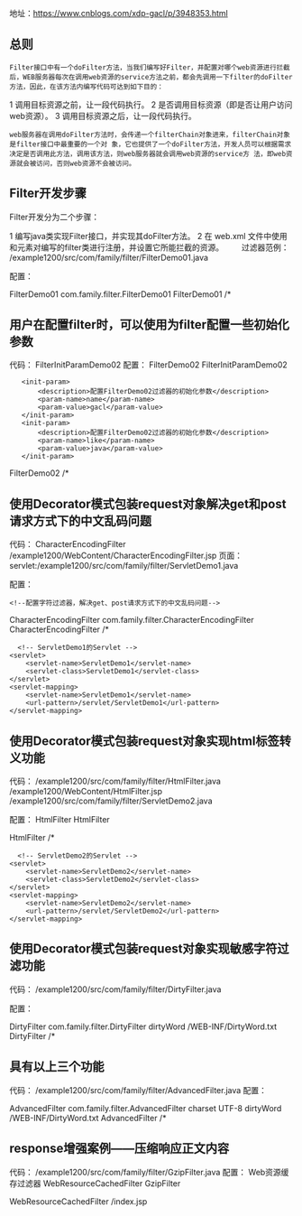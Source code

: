 地址：https://www.cnblogs.com/xdp-gacl/p/3948353.html


## 总则

    Filter接口中有一个doFilter方法，当我们编写好Filter，并配置对哪个web资源进行拦截后，WEB服务器每次在调用web资源的service方法之前，都会先调用一下filter的doFilter方法，因此，在该方法内编写代码可达到如下目的：

1 调用目标资源之前，让一段代码执行。
2 是否调用目标资源（即是否让用户访问web资源）。
3 调用目标资源之后，让一段代码执行。

    web服务器在调用doFilter方法时，会传递一个filterChain对象进来，filterChain对象是filter接口中最重要的一个对 象，它也提供了一个doFilter方法，开发人员可以根据需求决定是否调用此方法，调用该方法，则web服务器就会调用web资源的service方 法，即web资源就会被访问，否则web资源不会被访问。
    
## Filter开发步骤

Filter开发分为二个步骤：

1 编写java类实现Filter接口，并实现其doFilter方法。
2 在 web.xml 文件中使用<filter>和<filter-mapping>元素对编写的filter类进行注册，并设置它所能拦截的资源。
　　过滤器范例：
/example1200/src/com/family/filter/FilterDemo01.java

配置：
  <!--配置过滤器-->
  <filter>
      <filter-name>FilterDemo01</filter-name>
      <filter-class>com.family.filter.FilterDemo01</filter-class>
  </filter>
  
  <!--映射过滤器-->
  <filter-mapping>
      <filter-name>FilterDemo01</filter-name>
      <!--“/*”表示拦截所有的请求 -->
      <url-pattern>/*</url-pattern>
  </filter-mapping>
  
  
## 用户在配置filter时，可以使用<init-param>为filter配置一些初始化参数

代码：
    FilterInitParamDemo02
配置：
        <!--配置过滤器-->
  <filter>
      <filter-name>FilterDemo02</filter-name>
      <filter-class>FilterInitParamDemo02</filter-class>
   <!--配置FilterDemo02过滤器的初始化参数-->
       <init-param>
           <description>配置FilterDemo02过滤器的初始化参数</description>
           <param-name>name</param-name>
           <param-value>gacl</param-value>
       </init-param>
       <init-param>
           <description>配置FilterDemo02过滤器的初始化参数</description>
           <param-name>like</param-name>
           <param-value>java</param-value>
       </init-param>
  </filter>
  
  <!--映射过滤器-->
  <filter-mapping>
      <filter-name>FilterDemo02</filter-name>
      <!--“/*”表示拦截所有的请求 -->
      <url-pattern>/*</url-pattern>
  </filter-mapping>
  
## 使用Decorator模式包装request对象解决get和post请求方式下的中文乱码问题
代码：
    CharacterEncodingFilter
    /example1200/WebContent/CharacterEncodingFilter.jsp 页面：
    servlet:/example1200/src/com/family/filter/ServletDemo1.java
    
配置：
      
    <!--配置字符过滤器，解决get、post请求方式下的中文乱码问题-->
  <filter>
      <filter-name>CharacterEncodingFilter</filter-name>
      <filter-class>com.family.filter.CharacterEncodingFilter</filter-class>
  </filter>
  
  <filter-mapping>
      <filter-name>CharacterEncodingFilter</filter-name>
      <url-pattern>/*</url-pattern>
  </filter-mapping>
  
      <!-- ServletDemo1的Servlet -->
    <servlet>
        <servlet-name>ServletDemo1</servlet-name>
        <servlet-class>ServletDemo1</servlet-class>
    </servlet>
    <servlet-mapping>
        <servlet-name>ServletDemo1</servlet-name>
        <url-pattern>/servlet/ServletDemo1</url-pattern>
    </servlet-mapping>
    
## 使用Decorator模式包装request对象实现html标签转义功能
代码：
    /example1200/src/com/family/filter/HtmlFilter.java
    /example1200/WebContent/HtmlFilter.jsp
    /example1200/src/com/family/filter/ServletDemo2.java
    
配置：
    <!--配置Html过滤器，转义内容中的html标签-->
  <filter>
      <filter-name>HtmlFilter</filter-name>
      <filter-class>HtmlFilter</filter-class>
  </filter>
  
  <filter-mapping>
      <filter-name>HtmlFilter</filter-name>
      <url-pattern>/*</url-pattern>
  </filter-mapping>
  
      <!-- ServletDemo2的Servlet -->
    <servlet>
        <servlet-name>ServletDemo2</servlet-name>
        <servlet-class>ServletDemo2</servlet-class>
    </servlet>
    <servlet-mapping>
        <servlet-name>ServletDemo2</servlet-name>
        <url-pattern>/servlet/ServletDemo2</url-pattern>
    </servlet-mapping>
    
## 使用Decorator模式包装request对象实现敏感字符过滤功能
代码：
    /example1200/src/com/family/filter/DirtyFilter.java
    
配置：
   <!--配置敏感字符过滤器-->
  <filter>
      <filter-name>DirtyFilter</filter-name>
      <filter-class>com.family.filter.DirtyFilter</filter-class>
      <!-- 配置要过滤的敏感字符文件 -->
      <init-param>
         <param-name>dirtyWord</param-name>    
         <param-value>/WEB-INF/DirtyWord.txt</param-value>
    </init-param>
  </filter>
  
  <filter-mapping>
      <filter-name>DirtyFilter</filter-name>
      <url-pattern>/*</url-pattern>
  </filter-mapping>
    
## 具有以上三个功能

代码：
    /example1200/src/com/family/filter/AdvancedFilter.java
配置：

  <!-- AdvancedFilter过滤器同时具有解决中文乱码，转义内容中的html标签，过滤内容中的敏感字符这些功能 -->
  <filter>
      <filter-name>AdvancedFilter</filter-name>
      <filter-class>com.family.filter.AdvancedFilter</filter-class>
      <init-param>
         <param-name>charset</param-name>    
         <param-value>UTF-8</param-value>
    </init-param>
      <init-param>
         <param-name>dirtyWord</param-name>    
         <param-value>/WEB-INF/DirtyWord.txt</param-value>
    </init-param>
  </filter>
  
  <filter-mapping>
      <filter-name>AdvancedFilter</filter-name>
      <url-pattern>/*</url-pattern>
  </filter-mapping>
  
## response增强案例——压缩响应正文内容
代码：
    /example1200/src/com/family/filter/GzipFilter.java
配置：
  <filter>
       <description>Web资源缓存过滤器</description>
      <filter-name>WebResourceCachedFilter</filter-name>
      <filter-class>GzipFilter</filter-class>
  </filter>
  
  <filter-mapping>
      <filter-name>WebResourceCachedFilter</filter-name>
      <!-- 映射需要缓存输出的JSP页面，这几个页面都只是单纯作为输入UI，不会有太多的变化，因此可以缓存输出 -->
      <url-pattern>/index.jsp</url-pattern>
  </filter-mapping>
    